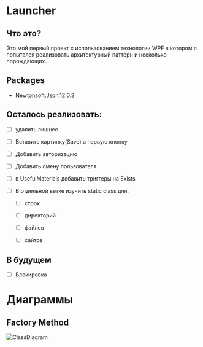 # Launcher

## Что это?

Это мой первый проект с использованием технологии WPF в котором я попытался реализовать архитектурный паттерн и несколько порождающих. 

## Packages

- Newtonsoft.Json.12.0.3

## Осталось реализовать:

- [ ] удалить лишнее
- [ ] Вставить картинку(Save) в первую кнопку 
- [ ] Добавить авторизацию
- [ ] Добавить смену пользователя
- [ ] в UsefulMaterials добавить триггеры на Exists
- [ ] В отдельной ветке изучить static class для:

  - [ ] строк

  - [ ] директорий

  - [ ] файлов

  - [ ] сайтов

## В будущем

- [ ] Блокировка

# Диаграммы

## Factory Method

<img src="https://i.imgur.com/Gow7Me7.png" alt="ClassDiagram"  />

